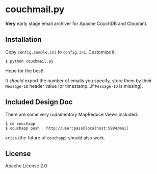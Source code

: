 # couchmail.py

**Very** early stage email archiver for Apache CouchDB
and Cloudant.

## Installation

Copy `config.sample.ini` to `config.ini`.
Customize it.

    $ python couchmail.py

Hope for the best!

It *should* export the number of emails you specify,
store them by their `Message-ID` header value (or
timestamp...if `Message-ID` is missing).

## Included Design Doc

There are some very rudamentary MapReduce Views
included.

    $ cd couchapp
    $ couchapp push . http://user:pass@localhost:5984/mail

`erica` (the future of `couchapp`) should also work.

## License

Apache License 2.0
